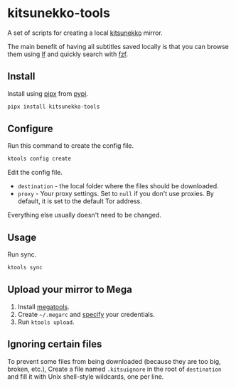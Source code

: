 # kitsunekko-tools

A set of scripts for creating a
local [kitsunekko](http://kitsunekko.net/dirlist.php?dir=subtitles/japanese/&sort=date&order=desc)
mirror.

The main benefit of having all subtitles saved locally
is that you can browse them using [lf](https://wiki.archlinux.org/title/Lf)
and quickly search with [fzf](https://wiki.archlinux.org/title/Fzf).

## Install

Install using [pipx](https://pipx.pypa.io/stable/) from [pypi](https://pypi.org/project/kitsunekko-tools/).

```bash
pipx install kitsunekko-tools
```

## Configure

Run this command to create the config file.

```bash
ktools config create
```

Edit the config file.

 * `destination` - the local folder where the files should be downloaded.
 * `proxy` - Your proxy settings.
   Set to `null` if you don't use proxies.
   By default, it is set to the default Tor address.

Everything else usually doesn't need to be changed.

## Usage

Run sync.

``` bash
ktools sync
```

## Upload your mirror to Mega

1) Install [megatools](https://archlinux.org/packages/extra/x86_64/megatools/).
2) Create `~/.megarc` and [specify](https://megatools.megous.com/man/megarc.html) your credentials.
3) Run `ktools upload`.

## Ignoring certain files

To prevent some files from being downloaded (because they are too big, broken, etc.),
Create a file named `.kitsuignore` in the root of `destination`
and fill it with Unix shell-style wildcards, one per line.
